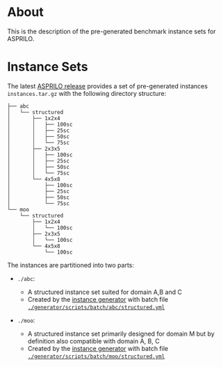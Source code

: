 # About

This is the description of the pre-generated benchmark instance sets for ASPRILO.

# Instance Sets

The latest [ASPRILO release](https://github.com/potassco/asprilo/releases) provides a set of
pre-generated instances `instances.tar.gz` with the following directory structure:

    ├── abc
    │   └── structured
    │       ├── 1x2x4
    │       │   ├── 100sc
    │       │   ├── 25sc
    │       │   ├── 50sc
    │       │   └── 75sc
    │       ├── 2x3x5
    │       │   ├── 100sc
    │       │   ├── 25sc
    │       │   ├── 50sc
    │       │   └── 75sc
    │       └── 4x5x8
    │           ├── 100sc
    │           ├── 25sc
    │           ├── 50sc
    │           └── 75sc
    └── moo
        └── structured
            ├── 1x2x4
            │   └── 100sc
            ├── 2x3x5
            │   └── 100sc
            └── 4x5x8
                └── 100sc


The instances are partitioned into two parts:

-   `./abc`:
    - A structured instance set suited for domain A,B and C
    - Created by the [instance generator](generator.md) with batch file
      [`./generator/scripts/batch/abc/structured.yml`](../generator/scripts/batch/abc/structured.yml)

-   `./moo`:
    - A structured instance set primarily designed for domain M but by definition also compatible
      with domain A, B, C
    - Created by the [instance generator](generator.md) with batch file
      [`./generator/scripts/batch/moo/structured.yml`](../generator/scripts/batch/moo/structured.yml)
